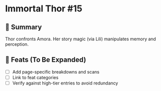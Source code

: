 # Immortal Thor #15

## 📖 Summary
Thor confronts Amora. Her story magic (via Lili) manipulates memory and perception.

## 🔹 Feats (To Be Expanded)
- [ ] Add page-specific breakdowns and scans
- [ ] Link to feat categories
- [ ] Verify against high-tier entries to avoid redundancy